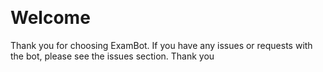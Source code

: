 <image href="https://static.miraheze.org/exambotwiki/0/07/ExamBot_Logo.png"/> <image href="https://upload.wikimedia.org/wikipedia/commons/thumb/9/93/GPLv3_Logo.svg/2000px-GPLv3_Logo.svg.png"/>
<h1>Welcome</h1>
<p>Thank you for choosing ExamBot. If you have any issues or requests with the bot, please see the issues section. Thank you</p>
